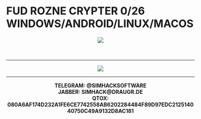 
<p align="center">
<h1>FUD ROZNE CRYPTER 0/26 WINDOWS/ANDROID/LINUX/MACOS</h1></p>
<p align="center">
<img src="https://screenshots.macupdate.com/JPG/58573/58573_1562224044_scr_uc1.jpg"></p>


<br><hr>
<p align="center">
<a href="https://t.me/simhacksoftware" > <img src="https://img.shields.io/badge/Telegram-1DA1F2?style=for-the-badge&logo=Telegram&logoColor=white"> </a></p>
<hr>
<p align="center">
<b>TELEGRAM: @SIMHACKSOFTWARE  <br>JABBER: SIMHACK@DRAUGR.DE<br>QTOX: 080A6AF174D232A1FE6CE7742558AB6202284484F89D97EDC212514040750C49A9132D8AC181</p>

